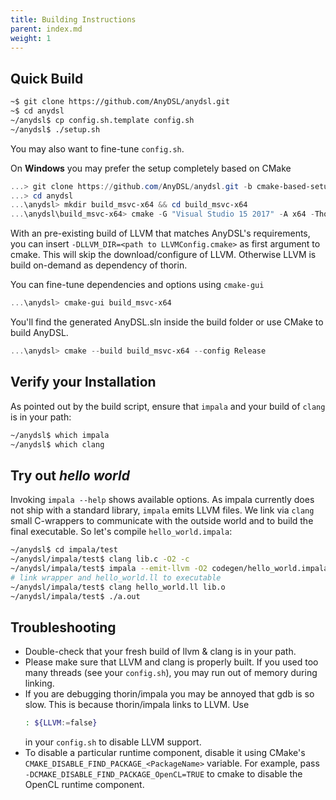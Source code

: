 ```yaml
---
title: Building Instructions
parent: index.md
weight: 1
---
```


## Quick Build

```bash
~$ git clone https://github.com/AnyDSL/anydsl.git
~$ cd anydsl
~/anydsl$ cp config.sh.template config.sh
~/anydsl$ ./setup.sh
```
You may also want to fine-tune ```config.sh```.

On __Windows__ you may prefer the setup completely based on CMake
```powershell
...> git clone https://github.com/AnyDSL/anydsl.git -b cmake-based-setup
...> cd anydsl
...\anydsl> mkdir build_msvc-x64 && cd build_msvc-x64
...\anydsl\build_msvc-x64> cmake -G "Visual Studio 15 2017" -A x64 -Thost=x64 ..
```
With an pre-existing build of LLVM that matches AnyDSL's requirements, you can insert ```-DLLVM_DIR=<path to LLVMConfig.cmake>``` as first argument to cmake.
This will skip the download/configure of LLVM.
Otherwise LLVM is build on-demand as dependency of thorin.

You can fine-tune dependencies and options using ```cmake-gui```

```powershell
...\anydsl> cmake-gui build_msvc-x64
```

You'll find the generated AnyDSL.sln inside the build folder or use CMake to build AnyDSL.
```powershell
...\anydsl> cmake --build build_msvc-x64 --config Release
```

## Verify your Installation

As pointed out by the build script, ensure that ```impala``` and your build of ```clang``` is in your path:
```bash
~/anydsl$ which impala
~/anydsl$ which clang
```

## Try out *hello world*

Invoking ```impala --help``` shows available options. 
As impala currently does not ship with a standard library, ```impala``` emits LLVM files. 
We link via ```clang``` small C-wrappers to communicate with the outside world and to build the final executable. So let's compile ```hello_world.impala```:
```bash
~/anydsl$ cd impala/test
~/anydsl/impala/test$ clang lib.c -O2 -c                                # compile wrappers
~/anydsl/impala/test$ impala --emit-llvm -O2 codegen/hello_world.impala # produce hello_world.bc
# link wrapper and hello_world.ll to executable
~/anydsl/impala/test$ clang hello_world.ll lib.o
~/anydsl/impala/test$ ./a.out
```

## Troubleshooting

* Double-check that your fresh build of llvm & clang is in your path.
* Please make sure that LLVM and clang is properly built.
If you used too many threads (see your ```config.sh```), you may run out of memory during linking.
* If you are debugging thorin/impala you may be annoyed that gdb is so slow.
    This is because thorin/impala links to LLVM.
    Use 
    ```bash
    : ${LLVM:=false}
    ``` 
    in your ```config.sh``` to disable LLVM support.
* To disable a particular runtime component, disable it using CMake's ```CMAKE_DISABLE_FIND_PACKAGE_<PackageName>``` variable.
    For example, pass ```-DCMAKE_DISABLE_FIND_PACKAGE_OpenCL=TRUE``` to cmake to disable the OpenCL runtime component.

